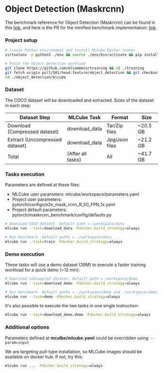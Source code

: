 # Object Detection (Maskrcnn)

The benchmark reference for Object Detection (Maskrcnn) can be found in this [link](https://github.com/mlcommons/training/tree/master/retired_benchmarks/maskrcnn), and here is the PR for the minified benchmark implementation: [link](https://github.com/mlcommons/training/pull/501).

### Project setup

```bash
# Create Python environment and install MLCube Docker runner 
virtualenv -p python3 ./env && source ./env/bin/activate && pip install pip==24.0 && pip install mlcube-docker

# Fetch the Object Detection workload
git clone https://github.com/mlcommons/training && cd ./training
git fetch origin pull/501/head:feature/object_detection && git checkout feature/object_detection
cd ./object_detection/mlcube
```

### Dataset

The COCO dataset will be downloaded and extracted. Sizes of the dataset in each step:

| Dataset Step                   | MLCube Task       | Format         | Size     |
|--------------------------------|-------------------|----------------|----------|
| Download (Compressed dataset)  | download_data     | Tar/Zip files  | ~20.5 GB |
| Extract (Uncompressed dataset) | download_data     | Jpg/Json files | ~21.2 GB |
| Total                          | (After all tasks) | All            | ~41.7 GB |

### Tasks execution

Parameters are defined at these files:

* MLCube user parameters: mlcube/workspace/parameters.yaml
* Project user parameters: pytorch/configs/e2e_mask_rcnn_R_50_FPN_1x.yaml
* Project default parameters: pytorch/maskrcnn_benchmark/config/defaults.py

```bash
# Download COCO dataset. Default path = /workspace/data
mlcube run --task=download_data -Pdocker.build_strategy=always

# Run benchmark. Default paths = ./workspace/data
mlcube run --task=train -Pdocker.build_strategy=always
```

### Demo execution

These tasks will use a demo dataset (39M) to execute a faster training workload for a quick demo (~12 min):

```bash
# Download subsampled dataset. Default path = /workspace/demo
mlcube run --task=download_demo -Pdocker.build_strategy=always

# Run benchmark. Default paths = ./workspace/demo and ./workspace/demo_output
mlcube run --task=demo -Pdocker.build_strategy=always
```

It's also possible to execute the two tasks in one single instruction:

```bash
mlcube run --task=download_demo,demo -Pdocker.build_strategy=always
```

### Additional options

Parameters defined at **mculbe/mlcube.yaml** could be overridden using: `--param=input`

We are targeting pull-type installation, so MLCube images should be available on docker hub. If not, try this:

```bash
mlcube run ... -Pdocker.build_strategy=always
```
